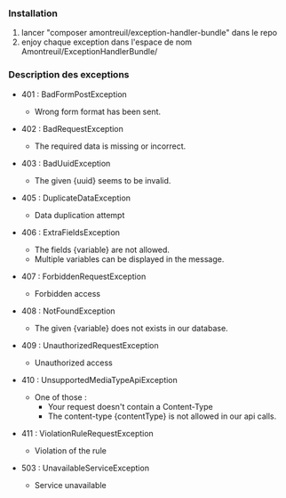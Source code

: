### Installation

1. lancer "composer amontreuil/exception-handler-bundle" dans le repo
2. enjoy chaque exception dans l'espace de nom Amontreuil/ExceptionHandlerBundle/


### Description des exceptions

- 401 : BadFormPostException
  - Wrong form format has been sent.
  

- 402 : BadRequestException
  - The required data is missing or incorrect.


- 403 : BadUuidException
  - The given {uuid} seems to be invalid.


- 405 : DuplicateDataException
  - Data duplication attempt


- 406 : ExtraFieldsException
  - The fields {variable} are not allowed.
  - Multiple variables can be displayed in the message.


- 407 : ForbiddenRequestException
  - Forbidden access


- 408 : NotFoundException
  - The given {variable} does not exists in our database.


- 409 : UnauthorizedRequestException
  - Unauthorized access


- 410 : UnsupportedMediaTypeApiException
  - One of those :
    - Your request doesn't contain a Content-Type
    - The content-type {contentType} is not allowed in our api calls.


- 411 : ViolationRuleRequestException
  - Violation of the rule


- 503 : UnavailableServiceException
  - Service unavailable



